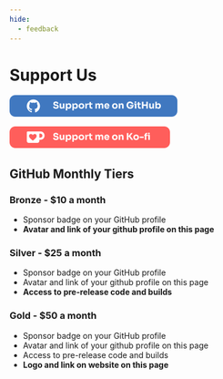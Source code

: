 ```yaml
---
hide:
  - feedback
---
```

# Support Us

[![GitHub Sponsors](/assets/images/github-button.png)](https://github.com/sponsors/sprocketc) 

[![GitHub Sponsors](/assets/images/kofi-button.png)](https://ko-fi.com/repath_studio) 

<div id="donate-button-container">
<div id="donate-button"></div>
<script src="https://www.paypalobjects.com/donate/sdk/donate-sdk.js" charset="UTF-8"></script>
<script>
PayPal.Donation.Button({
env:'production',
hosted_button_id:'AZPJ67FJMNT7C',
image: {
src:'https://pics.paypal.com/00/s/ZGZiOGNjMDMtMjM5Mi00OGZiLWJmMWEtZDYwMWQxNWI3ZTgy/file.PNG',
alt:'Donate with PayPal button',
title:'PayPal - The safer, easier way to pay online!',
}
}).render('#donate-button');
</script>
</div>

## GitHub Monthly Tiers

### Bronze - $10 a month

- Sponsor badge on your GitHub profile
- **Avatar and link of your github profile on this page**

### Silver - $25 a month

- Sponsor badge on your GitHub profile
- Avatar and link of your github profile on this page
- **Access to pre-release code and builds**

### Gold - $50 a month

- Sponsor badge on your GitHub profile
- Avatar and link of your github profile on this page
- Access to pre-release code and builds
- **Logo and link on website on this page**
